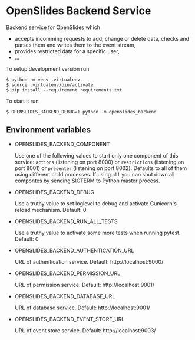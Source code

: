 # OpenSlides Backend Service

Backend service for OpenSlides which

* accepts incomming requests to add, change or delete data, checks and parses them and writes them to the event stream,
* provides restricted data for a specific user,
* ...

To setup development version run

    $ python -m venv .virtualenv
    $ source .virtualenv/bin/activate
    $ pip install --requirement requirements.txt

To start it run

    $ OPENSLIDES_BACKEND_DEBUG=1 python -m openslides_backend


## Environment variables

* OPENSLIDES_BACKEND_COMPONENT

  Use one of the following values to start only one component of this service: `actions` (listening on port 8000) or `restrictions` (listening on port 8001) or `presenter` (listening on port 8002). Defaults to all of them using different child processes. If using `all` you can shut down all compontes by sending SIGTERM to Python master process.

* OPENSLIDES_BACKEND_DEBUG

  Use a truthy value to set loglevel to debug and activate Gunicorn's reload mechanism. Default: 0

* OPENSLIDES_BACKEND_RUN_ALL_TESTS

  Use a truthy value to activate some more tests when running pytest. Default: 0

* OPENSLIDES_BACKEND_AUTHENTICATION_URL

  URL of authentication service. Default: http://localhost:9000/

* OPENSLIDES_BACKEND_PERMISSION_URL

  URL of permission service. Default: http://localhost:9001/

* OPENSLIDES_BACKEND_DATABASE_URL

  URL of database service. Default: http://localhost:9001/

* OPENSLIDES_BACKEND_EVENT_STORE_URL

  URL of event store service. Default: http://localhost:9003/
